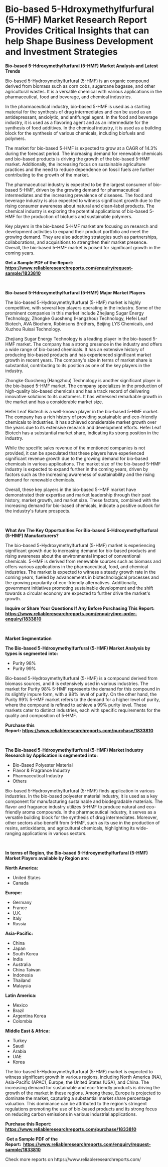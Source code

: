 <p><h1>Bio-based 5-Hdroxymethylfurfural (5-HMF) Market Research Report Provides Critical Insights that can help Shape Business Development and Investment Strategies</h1></p><p><strong>Bio-based 5-Hdroxymethylfurfural (5-HMF) Market Analysis and Latest Trends</strong></p>
<p><p>Bio-based 5-Hydroxymethylfurfural (5-HMF) is an organic compound derived from biomass such as corn cobs, sugarcane bagasse, and other agricultural wastes. It is a versatile chemical with various applications in the pharmaceutical, food and beverage, and chemical industries. </p><p>In the pharmaceutical industry, bio-based 5-HMF is used as a starting material for the synthesis of drug intermediates and can be used as an antidepressant, anxiolytic, and antifungal agent. In the food and beverage industry, it is used as a flavoring agent and as an intermediate for the synthesis of food additives. In the chemical industry, it is used as a building block for the synthesis of various chemicals, including biofuels and polymers.</p><p>The market for bio-based 5-HMF is expected to grow at a CAGR of 14.3% during the forecast period. The increasing demand for renewable chemicals and bio-based products is driving the growth of the bio-based 5-HMF market. Additionally, the increasing focus on sustainable agriculture practices and the need to reduce dependence on fossil fuels are further contributing to the growth of the market.</p><p>The pharmaceutical industry is expected to be the largest consumer of bio-based 5-HMF, driven by the growing demand for pharmaceutical intermediates and the increasing prevalence of diseases. The food and beverage industry is also expected to witness significant growth due to the rising consumer awareness about natural and clean-label products. The chemical industry is exploring the potential applications of bio-based 5-HMF for the production of biofuels and sustainable polymers.</p><p>Key players in the bio-based 5-HMF market are focusing on research and development activities to expand their product portfolio and meet the growing demand. They are also adopting strategies such as partnerships, collaborations, and acquisitions to strengthen their market presence. Overall, the bio-based 5-HMF market is poised for significant growth in the coming years.</p></p>
<p><strong>Get a Sample PDF of the Report:&nbsp; <a href="https://www.reliableresearchreports.com/enquiry/request-sample/1833810">https://www.reliableresearchreports.com/enquiry/request-sample/1833810</a></strong></p>
<p>&nbsp;</p>
<p><strong>Bio-based 5-Hdroxymethylfurfural (5-HMF) Major Market Players</strong></p>
<p><p>The bio-based 5-Hydroxymethylfurfural (5-HMF) market is highly competitive, with several key players operating in the industry. Some of the prominent companies in this market include Zhejiang Sugar Energy Technology, Zhongke Guosheng (Hangzhou) Technology, Hefei Leaf Biotech, AVA Biochem, Robinsons Brothers, Beijing LYS Chemicals, and Xuzhou Ruisai Technology.</p><p>Zhejiang Sugar Energy Technology is a leading player in the bio-based 5-HMF market. The company has a strong presence in the industry and offers a wide range of bio-based chemicals. It has an extensive history of producing bio-based products and has experienced significant market growth in recent years. The company's size in terms of market share is substantial, contributing to its position as one of the key players in the industry.</p><p>Zhongke Guosheng (Hangzhou) Technology is another significant player in the bio-based 5-HMF market. The company specializes in the production of high-quality bio-based chemicals and has a track record of delivering innovative solutions to its customers. It has witnessed remarkable growth in the market and has a considerable market size.</p><p>Hefei Leaf Biotech is a well-known player in the bio-based 5-HMF market. The company has a rich history of providing sustainable and eco-friendly chemicals to industries. It has achieved considerable market growth over the years due to its extensive research and development efforts. Hefei Leaf Biotech has a substantial market share, indicating its strong position in the industry.</p><p>While the specific sales revenue of the mentioned companies is not provided, it can be speculated that these players have experienced significant revenue growth due to the growing demand for bio-based chemicals in various applications. The market size of the bio-based 5-HMF industry is expected to expand further in the coming years, driven by factors such as the increasing awareness of sustainability and the rising demand for renewable chemicals.</p><p>Overall, these key players in the bio-based 5-HMF market have demonstrated their expertise and market leadership through their past history, market growth, and market size. These factors, combined with the increasing demand for bio-based chemicals, indicate a positive outlook for the industry's future prospects.</p></p>
<p>&nbsp;</p>
<p><strong>What Are The Key Opportunities For Bio-based 5-Hdroxymethylfurfural (5-HMF) Manufacturers?</strong></p>
<p><p>The bio-based 5-Hydroxymethylfurfural (5-HMF) market is experiencing significant growth due to increasing demand for bio-based products and rising awareness about the environmental impact of conventional chemicals. 5-HMF is derived from renewable sources such as biomass and offers various applications in the pharmaceutical, food, and chemical industries. The market is expected to witness a steady growth rate in the coming years, fueled by advancements in biotechnological processes and the growing popularity of eco-friendly alternatives. Additionally, government initiatives promoting sustainable development and the shift towards a circular economy are expected to further drive the market's growth.</p></p>
<p><strong>Inquire or Share Your Questions If Any Before Purchasing This Report: <a href="https://www.reliableresearchreports.com/enquiry/pre-order-enquiry/1833810">https://www.reliableresearchreports.com/enquiry/pre-order-enquiry/1833810</a></strong></p>
<p>&nbsp;</p>
<p><strong>Market Segmentation</strong></p>
<p><strong>The Bio-based 5-Hdroxymethylfurfural (5-HMF) Market Analysis by types is segmented into:</strong></p>
<p><ul><li>Purity 98%</li><li>Purity 99%</li></ul></p>
<p><p>Bio-based 5-Hydroxymethylfurfural (5-HMF) is a compound derived from biomass sources, and it is extensively used in various industries. The market for Purity 98% 5-HMF represents the demand for this compound in its slightly impure form, with a 98% level of purity. On the other hand, the Purity 99% 5-HMF market refers to the demand for a higher level of purity, where the compound is refined to achieve a 99% purity level. These markets cater to distinct industries, each with specific requirements for the quality and composition of 5-HMF.</p></p>
<p><strong>Purchase this Report:&nbsp;<a href="https://www.reliableresearchreports.com/purchase/1833810">https://www.reliableresearchreports.com/purchase/1833810</a></strong></p>
<p>&nbsp;</p>
<p><strong>The Bio-based 5-Hdroxymethylfurfural (5-HMF) Market Industry Research by Application is segmented into:</strong></p>
<p><ul><li>Bio-Based Polyester Material</li><li>Flavor & Fragrance Industry</li><li>Pharmaceutical Industry</li><li>Others</li></ul></p>
<p><p>Bio-based 5-Hydroxymethylfurfural (5-HMF) finds application in various industries. In the bio-based polyester material industry, it is used as a key component for manufacturing sustainable and biodegradable materials. The flavor and fragrance industry utilizes 5-HMF to produce natural and eco-friendly aroma compounds. In the pharmaceutical industry, it serves as a versatile building block for the synthesis of drug intermediates. Moreover, other sectors also benefit from 5-HMF, such as its use in the production of resins, antioxidants, and agricultural chemicals, highlighting its wide-ranging applications in various sectors.</p></p>
<p>&nbsp;</p>
<p><strong>In terms of Region, the Bio-based 5-Hdroxymethylfurfural (5-HMF) Market Players available by Region are:</strong></p>
<p>
    <p> <strong> North America: </strong>
        <ul>
            <li>United States</li>
            <li>Canada</li>
        </ul>
        </p> 
    <p> <strong> Europe: </strong>
        <ul>
            <li>Germany</li>
            <li>France</li>
            <li>U.K.</li>
            <li>Italy</li>
            <li>Russia</li>
        </ul>
        </p> 
    <p> <strong> Asia-Pacific: </strong>
        <ul>
            <li>China</li>
            <li>Japan</li>
            <li>South Korea</li>
            <li>India</li>
            <li>Australia</li>
            <li>China Taiwan</li>
            <li>Indonesia</li>
            <li>Thailand</li>
            <li>Malaysia</li>
        </ul>
        </p> 
    <p> <strong> Latin America: </strong>
        <ul>
            <li>Mexico</li>
            <li>Brazil</li>
            <li>Argentina Korea</li>
            <li>Colombia</li>
        </ul>
        </p> 
    <p> <strong> Middle East & Africa: </strong>
        <ul>
            <li>Turkey</li>
            <li>Saudi</li>
            <li>Arabia</li>
            <li>UAE</li>
            <li>Korea</li>
        </ul>
    </p>
    </p>
<p><p>The bio-based 5-Hydroxymethylfurfural (5-HMF) market is expected to witness significant growth in various regions, including North America (NA), Asia-Pacific (APAC), Europe, the United States (USA), and China. The increasing demand for sustainable and eco-friendly products is driving the growth of the market in these regions. Among these, Europe is projected to dominate the market, capturing a substantial market share percentage valuation. This dominance can be attributed to the region's stringent regulations promoting the use of bio-based products and its strong focus on reducing carbon emissions in various industrial applications.</p></p>
<p><strong>Purchase this Report: <a href="https://www.reliableresearchreports.com/purchase/1833810">https://www.reliableresearchreports.com/purchase/1833810</a></strong></p>
<p>&nbsp;<strong>Get a Sample PDF of the Report:&nbsp;&nbsp;<a href="https://www.reliableresearchreports.com/enquiry/request-sample/1833810">https://www.reliableresearchreports.com/enquiry/request-sample/1833810</a></strong></p>
<p><strong></strong></p>
<p>Check more reports on https://www.reliableresearchreports.com/</p>